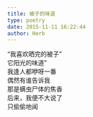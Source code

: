 ```yaml
---  
title: 被子的味道  
type: poetry  
date: 2015-11-11 16:22:44  
author: Herb    
---  
```

“我喜欢晒完的被子”  
它阳光的味道”  
我逢人都咿呀一番  
偶然有谁告诉我  
那是螨虫尸体的焦香  
后来，我便不大说了  
只偷偷地闻  
